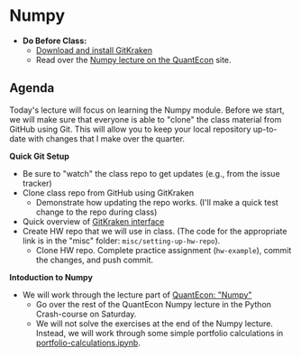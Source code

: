 Numpy
=====

* **Do Before Class:**
    * [Download and install GitKraken](https://www.gitkraken.com/)
    * Read over the [Numpy lecture on the QuantEcon](https://lectures.quantecon.org/py/numpy.html) site.

## Agenda

Today's lecture will focus on learning the Numpy module. Before we start, we will make sure that everyone is able to "clone" the class material from GitHub using Git. This will allow you to keep your local repository up-to-date with changes that I make over the quarter.

**Quick Git Setup**

* Be sure to "watch" the class repo to get updates (e.g., from the issue tracker)
* Clone class repo from GitHub using GitKraken
    * Demonstrate how updating the repo works. (I'll make a quick test change to the repo during class)
* Quick overview of [GitKraken interface](https://support.gitkraken.com/start-here/interface)
* Create HW repo that we will use in class. (The code for the appropriate link is in the "misc" folder: `misc/setting-up-hw-repo`). 
    * Clone HW repo. Complete practice assignment (`hw-example`), commit the changes, and push commit.

**Intoduction to Numpy**

*  We will work through the lecture part of [QuantEcon: "Numpy"](https://lectures.quantecon.org/py/numpy.html)
    * Go over the rest of the QuantEcon Numpy lecture in the Python Crash-course on Saturday.
    * We will not solve the exercises at the end of the Numpy lecture. Instead, we will work through some simple portfolio calculations in [portfolio-calculations.ipynb](./portfolio-calculations.ipynb).